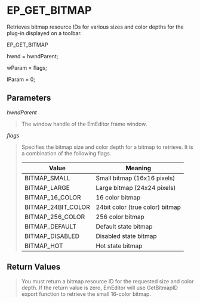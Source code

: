 # EP\_GET\_BITMAP

Retrieves bitmap resource IDs for various sizes and color depths for the
plug-in displayed on a toolbar.

EP\_GET\_BITMAP

hwnd = hwndParent;

wParam = flags;

lParam = 0;

## Parameters

_hwndParent_

> The window handle of the EmEditor frame window.

_flags_

> Specifies the bitmap size and color depth for a bitmap to retrieve. It is a
> combination of the following flags.
>
> | Value | Meaning |
> | --- | --- |
> | BITMAP\_SMALL | Small bitmap (16x16 pixels) |
> | BITMAP\_LARGE | Large bitmap (24x24 pixels) |
> | BITMAP\_16\_COLOR | 16 color bitmap |
> | BITMAP\_24BIT\_COLOR | 24bit color (true color) bitmap |
> | BITMAP\_256\_COLOR | 256 color bitmap |
> | BITMAP\_DEFAULT | Default state bitmap |
> | BITMAP\_DISABLED | Disabled state bitmap |
> | BITMAP\_HOT | Hot state bitmap |

## Return Values

> You must return a bitmap resource ID for the requested size and color
> depth. If the return value is zero, EmEditor will use GetBitmapID export
> function to retrieve the small 16-color bitmap.